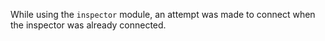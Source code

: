 
While using the `inspector` module, an attempt was made to connect when the
inspector was already connected.

<a id="ERR_INSPECTOR_CLOSED"></a>
